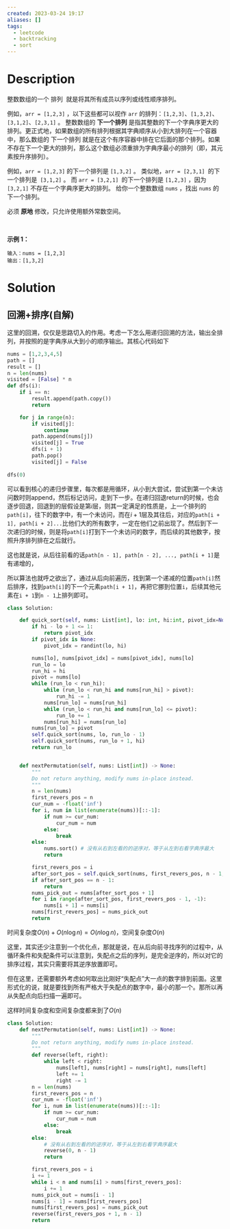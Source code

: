 ```yaml
---
created: 2023-03-24 19:17
aliases: []
tags:
  - leetcode 
  - backtracking 
  - sort 
---
```


# Description

整数数组的一个 排列  就是将其所有成员以序列或线性顺序排列。

例如，`arr = [1,2,3]` ，以下这些都可以视作 `arr` 的排列：`[1,2,3]`、`[1,3,2]`、`[3,1,2]`、`[2,3,1]` 。
整数数组的 **下一个排列** 是指其整数的下一个字典序更大的排列。更正式地，如果数组的所有排列根据其字典顺序从小到大排列在一个容器中，那么数组的 下一个排列 就是在这个有序容器中排在它后面的那个排列。如果不存在下一个更大的排列，那么这个数组必须重排为字典序最小的排列（即，其元素按升序排列）。

例如，`arr = [1,2,3]` 的下一个排列是 `[1,3,2]` 。
类似地，`arr = [2,3,1] `的下一个排列是` [3,1,2]` 。
而 `arr = [3,2,1] `的下一个排列是 `[1,2,3]` ，因为 `[3,2,1]` 不存在一个字典序更大的排列。
给你一个整数数组 `nums` ，找出 `nums` 的下一个排列。

必须 **原地** 修改，只允许使用额外常数空间。

 

**示例 1：**

```
输入：nums = [1,2,3]
输出：[1,3,2]
```

# Solution

## 回溯+排序(自解)

这里的回溯，仅仅是思路切入的作用。考虑一下怎么用递归回溯的方法，输出全排列，并按照的是字典序从大到小的顺序输出。其核心代码如下

```python
nums = [1,2,3,4,5]
path = []
result = []
n = len(nums)
visited = [False] * n
def dfs(i):
    if i == n:
        result.append(path.copy())
        return 

    for j in range(n):
        if visited[j]:
            continue
        path.append(nums[j])
        visited[j] = True
        dfs(i + 1)
        path.pop()
        visited[j] = False
        
dfs(0)
```

可以看到核心的递归步骤里，每次都是用循环，从小到大尝试，尝试到第一个未访问数时则append，然后标记访问，走到下一步。在递归回退return的时候，也会逐步回退，回退到的层假设是第$i$层，则其一定满足的性质是，上一个排列的`path[i]`，往下的数字中，有一个未访问，而在$i + 1$层及其往后，对应的`path[i + 1], path[i + 2]...`比他们大的所有数字，一定在他们之前出现了。然后到下一次递归的时候，则是将`path[i]`打到下一个未访问的数字，而后续的其他数字，按照升序排列排在之后就行。

这也就是说，从后往前看的话`path[n - 1], path[n - 2], ..., path[i + 1]`是有递增的，

所以算法也就呼之欲出了，通过从后向前遍历，找到第一个递减的位置`path[i]`然后排序，找到`path[i]`的下一个元素`path[i + 1]`，再把它挪到位置`i`，后续其他元素在`i + 1`到`n - 1`上排列即可。

```python
class Solution:

    def quick_sort(self, nums: List[int], lo: int, hi:int, pivot_idx=None) -> int:
        if hi - lo + 1 <= 1:
            return pivot_idx
        if pivot_idx is None:
            pivot_idx = randint(lo, hi)

        nums[lo], nums[pivot_idx] = nums[pivot_idx], nums[lo]
        run_lo = lo
        run_hi = hi
        pivot = nums[lo]
        while (run_lo < run_hi):
            while (run_lo < run_hi and nums[run_hi] > pivot):
                run_hi -= 1
            nums[run_lo] = nums[run_hi]
            while (run_lo < run_hi and nums[run_lo] <= pivot):
                run_lo += 1
            nums[run_hi] = nums[run_lo]
        nums[run_lo] = pivot
        self.quick_sort(nums, lo, run_lo - 1)
        self.quick_sort(nums, run_lo + 1, hi)
        return run_lo


    def nextPermutation(self, nums: List[int]) -> None:
        """
        Do not return anything, modify nums in-place instead.
        """
        n = len(nums)
        first_revers_pos = n
        cur_num = -float('inf')
        for i, num in list(enumerate(nums))[::-1]:
            if num >= cur_num:
                cur_num = num
            else:
                break
        else:
            nums.sort() # 没有从右到左看的的逆序对，等于从左到右看字典序最大
            return 

        first_revers_pos = i
        after_sort_pos = self.quick_sort(nums, first_revers_pos, n - 1, first_revers_pos)
        if after_sort_pos == n - 1:
            return
        nums_pick_out = nums[after_sort_pos + 1]
        for i in range(after_sort_pos, first_revers_pos - 1, -1):
            nums[i + 1] = nums[i]
        nums[first_revers_pos] = nums_pick_out
        return
```

时间复杂度$O(n) + O(n\log n) = O(n\log n)$，空间复杂度$O(n)$


这里，其实还少注意到一个优化点，那就是说，在从后向前寻找序列的过程中，从循环条件和失配条件可以注意到，失配点之后的序列，是完全逆序的，所以对它的排序过程，其实只需要将其逆序放置即可。

但在这里，还需要额外考虑如何取出比刚好“失配点”大一点的数字排到前面。这里形式化的说，就是要找到所有严格大于失配点的数字中，最小的那一个。那所以再从失配点向后扫描一遍即可。

这样时间复杂度和空间复杂度都来到了$O(n)$

```python
class Solution:
    def nextPermutation(self, nums: List[int]) -> None:
        """
        Do not return anything, modify nums in-place instead.
        """
        def reverse(left, right):
            while left < right:
                nums[left], nums[right] = nums[right], nums[left]
                left += 1
                right -= 1
        n = len(nums)
        first_revers_pos = n
        cur_num = -float('inf')
        for i, num in list(enumerate(nums))[::-1]:
            if num >= cur_num:
                cur_num = num
            else:
                break
        else:
            # 没有从右到左看的的逆序对，等于从左到右看字典序最大
            reverse(0, n - 1)
            return 

        first_revers_pos = i
        i += 1
        while i < n and nums[i] > nums[first_revers_pos]:
            i += 1
        nums_pick_out = nums[i - 1]
        nums[i - 1] = nums[first_revers_pos]
        nums[first_revers_pos] = nums_pick_out
        reverse(first_revers_pos + 1, n - 1)
        return
```
